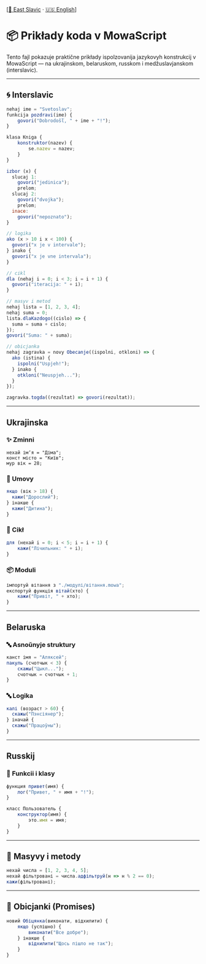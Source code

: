 [[🌲 East Slavic](east/06_examples.md) · [🇺🇸 English](en/06_examples.md)]

# 📦 Prikłady koda v MowaScript

Tento fajl pokazuje praktične prikłady ispolzovanija jazykovyh konstrukcij v MowaScript — na ukrajinskom, belaruskom, russkom i medžuslavjanskom (interslavic).

---

## 🌀 Interslavic
```js
nehaj ime = "Svetoslav";
funkcija pozdravi(ime) {
	govori("Dobrodošľ, " + ime + "!");
}

klasa Kniga {
	konstruktor(nazev) {
		se.nazev = nazev;
	}
}

izbor (x) {
  slucaj 1:
    govori("jedinica");
    prelom;
  slucaj 2:
    govori("dvojka");
    prelom;
  inace:
    govori("nepoznato");
}

// logika
ako (x > 10 i x < 100) {
  govori("x je v intervale");
} inako {
  govori("x je vne intervala");
}

// cikl
dla (nehaj i = 0; i < 3; i = i + 1) {
  govori("iteracija: " + i);
}

// masyv i metod
nehaj lista = [1, 2, 3, 4];
nehaj suma = 0;
lista.dlaKazdogo((cislo) => {
  suma = suma + cislo;
});
govori("Suma: " + suma);

// obicjanka
nehaj zagravka = novy Obecanje((ispolni, otkloni) => {
  ako (istina) {
    ispolni("Uspjeh!");
  } inako {
    otkloni("Neuspjeh...");
  }
});

zagravka.togda((rezultat) => govori(rezultat));
```

---

##  Ukrajinska

### ✨ Zminni
```mowa
нехай імʼя = "Діма";
конст місто = "Київ";
мур вік = 28;
```

### 🔄 Umovy
```js
якщо (вік > 18) {
  кажи("Дорослий");
} інакше {
  кажи("Дитина");
}
```

### 🔁 Cikł
```js
для (нехай i = 0; i < 5; i = i + 1) {
	кажи("Лічильник: " + i);
}
```

### 📦 Moduli
```js
імпортуй вітання з "./модулі/вітання.mowa";
експортуй функція вітай(хто) {
	кажи("Привіт, " + хто);
}
```

---

##  Belaruska

### 🔤 Asnoŭnyje struktury
```js
канст імя = "Аляксей";
пакуль (счотчык < 3) {
	скажы("Цыкл...");
	счотчык = счотчык + 1;
}
```

### 🔤 Logika
```js
калі (возраст > 60) {
  скажы("Пэнсіянер");
} іначай {
  скажы("Працоўны");
}
```

---

##  Russkij

### 🔧 Funkcii i klasy
```js
функция привет(имя) {
	лог("Привет, " + имя + "!");
}

класс Пользователь {
	конструктор(имя) {
		это.имя = имя;
	}
}
```

---

## 🧮 Masyvy i metody
```js
нехай числа = [1, 2, 3, 4, 5];
нехай фільтровані = числа.адфільтруй(н => н % 2 == 0);
кажи(фільтровані);
```

---

## 🔀 Obicjanki (Promises)
```js
новий Обіцянка(виконати, відхилити) {
	якщо (успішно) {
		виконати("Все добре");
	} інакше {
		відхилити("Щось пішло не так");
	}
}
```

